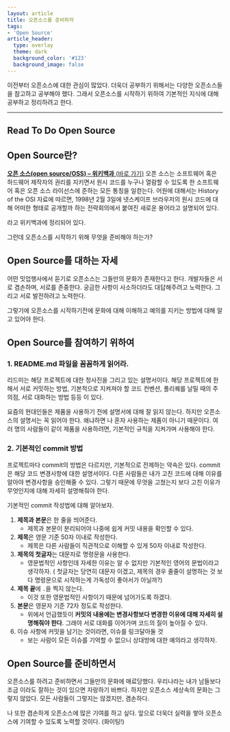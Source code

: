 ```yaml
---
layout: article
title: 오픈소스를 준비하자   
tags:
- 'Open Source'
article_header:
  type: overlay
  theme: dark
  background_color: '#123'
  background_image: false
---
```


이전부터 오픈소스에 대한 관심이 많았다. 더욱더 공부하기 위해서는 다양한 오픈소스들을 참고하고 공부해야 했다. 그래서 오픈소스를 시작하기 위하여 기본적인 지식에 대해 공부하고 정리하려고 한다. 

<!--more-->
---

## Read To Do Open Source



## Open Source란?

 **[오픈 소스(open source/OSS) – 위키백과](http://ko.wikipedia.org/wiki/오픈_소스)**[ (](http://ko.wikipedia.org/wiki/오픈_소스)[바로 가기](http://ko.wikipedia.org/wiki/오픈_소스)[)](http://ko.wikipedia.org/wiki/오픈_소스)
오픈 소스는 소프트웨어 혹은 하드웨어 제작자의 권리를 지키면서 원시 코드를 누구나 열람할 수 있도록 한 소프트웨어 혹은 오픈 소스 라이선스에 준하는 모든 통칭을 일컫는다. 어원에 대해서는 History of the OSI 자료에 따르면, 1998년 2월 3일에 넷스케이프 브라우저의 원시 코드에 대해 어떠한 형태로 공개할까 하는 전략회의에서 붙여진 새로운 용어라고 설명되어 있다. 

라고 위키백과에 정리되어 있다. 

그런데 오픈소스를 시작하기 위해 무엇을 준비해야 하는가? 



## Open Source를 대하는 자세

어떤 밋업행사에서 듣기로 오픈소스는 그들만의 문화가 존재한다고 한다. 개발자들은 서로 겸손하며, 서로를 존중한다. 궁금한 사항이 사소하더라도 대답해주려고 노력한다. 그리고 서로 발전하려고 노력한다. 

그렇기에 오픈소스를 시작하기전에 문화에 대해 이해하고 예의를 지키는 방법에 대해 알고 있어야 한다. 



## Open Source를 참여하기 위하여

### 1. README.md 파일을 꼼꼼하게 읽어라. 

리드미는 해당 프로젝트에 대한 청사진을 그리고 있는 설명서이다. 해당 프로젝트에 한해서 서로 커밋하는 방법, 기본적으로 지켜져야 할 코드 컨벤션, 풀리퀘를 날릴 때의 주의점, 서로 대화하는 방법 등등 이 있다. 

요즘의 현대인들은 제품을 사용하기 전에 설명서에 대해 잘 읽지 않는다. 하지만 오픈소스의 설명서는 꼭 읽어야 한다. 왜냐하면 나 혼자 사용하는 제품이 아니기 때문이다. 여러 명의 사람들이 같이 제품을 사용하려면, 기본적인 규칙을 지켜가며 사용해야 한다. 

### 2. 기본적인 commit  방법 

프로젝트마다 commit의 방법은 다르지만, 기본적으로 전제하는 약속은 있다. commit은 해당 코드 변경사항에 대한 설명서이다. 다른 사람들은 내가 고친 코드에 대해 이유를 알아야 변경사항을 승인해줄 수 있다. 그렇기 때문에 무엇을 고쳤는지 보다 고친 이유가 무엇인지에 대해 자세히 설명해줘야 한다. 

기본적인 commit 작성법에 대해 알아보자. 

1. **제목과 본문**은 한 줄을 띄어준다. 
   * 제목과 본문이 분리되어야 나중에 쉽게 커밋 내용을 확인할 수 있다. 
2. **제목**은 영문 기준 50자 이내로 작성한다. 
   * 제목은 다른 사람들이 직관적으로 이해할 수 있게 50자 이내로 작성한다. 
3. **제목의 첫글자**는 대문자로 명령문을 사용한다. 
   * 영문법적인 사항인데 자세한 이유는 알 수 없지만 기본적인 영어의 문법이라고 생각하자. ( 첫글자는 당연히 대문자 이겠고, 제목의 경우 줄줄이 설명하는 것 보다 명령문으로 시작하는게 가독성이 좋아서가 아닐까?)
4. **제목 끝**에 `.`을 찍지 않는다. 
   * 이것 또한 영문법적인 사항이기 때문에 넘어가도록 하겠다. 
5. **본문**은 영문자 기준 72자 정도로 작성한다. 
   * 위에서 언급했듯이 **커밋의 내용에는 변경사항보다 변경한 이유에 대해 자세히 설명해줘야 한다**. 그래야 서로 대화를 이어가며 코드의 질이 높아질 수 있다. 
6. 이슈 사항에 커밋을 남기는 것이라면, 이슈를 링크달아둘 것
   * 보는 사람이 모든 이슈를 기억할 수 없으니 상대방에 대한 예의라고 생각하자. 

## Open Source를 준비하면서

오픈소스를 하려고 준비하면서 그들만의 문화에 매료당했다. 우리나라는 내가 남들보다 조금 이라도 잘하는 것이 있으면 자랑하기 바쁘다. 하지만 오픈소스 세상속의 문화는 그렇지 않았다. 모든 사람들이 그렇지는 않겠지만, 겸손하다. 

나 또한 겸손하게 오픈소스에 많은 기여를 하고 싶다. 앞으로 더욱더 실력을 쌓아 오픈소스에 기여할 수 있도록 노력할 것이다. (화이팅!)